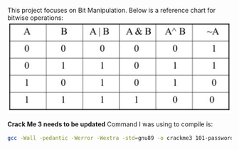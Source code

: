 This project focuses on Bit Manipulation.
Below is a reference chart for bitwise operations:
![Bitwise Operations](https://github.com/Stevecmd/alx-low_level_programming/blob/master/0x14-bit_manipulation/bitwise.PNG)

**Crack Me 3 needs to be updated**
Command I was using to compile is:
```sh
gcc -Wall -pedantic -Werror -Wextra -std=gnu89 -o crackme3 101-password.c
```
